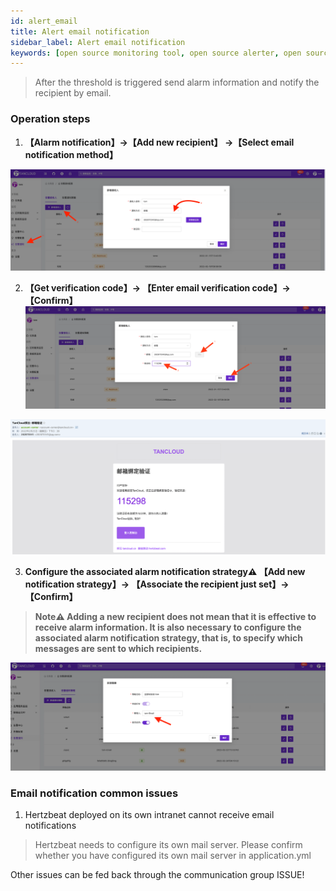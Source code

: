 ```yaml
---
id: alert_email  
title: Alert email notification       
sidebar_label: Alert email notification   
keywords: [open source monitoring tool, open source alerter, open source email notification]
---
```


> After the threshold is triggered send alarm information and notify the recipient by email.      

### Operation steps  

1. **【Alarm notification】->【Add new recipient】 ->【Select email notification method】** 

![email](/img/docs/help/alert-notice-1.png)   

2. **【Get verification code】-> 【Enter email verification code】-> 【Confirm】**   
![email](/img/docs/help/alert-notice-2.png)    

![email](/img/docs/help/alert-notice-3.png)   

3. **Configure the associated alarm notification strategy⚠️ 【Add new notification strategy】-> 【Associate the recipient just set】-> 【Confirm】** 

> **Note⚠️ Adding a new recipient does not mean that it is effective to receive alarm information. It is also necessary to configure the associated alarm notification strategy, that is, to specify which messages are sent to which recipients.**  

![email](/img/docs/help/alert-notice-4.png)    


### Email notification common issues    

1. Hertzbeat deployed on its own intranet cannot receive email notifications   
> Hertzbeat needs to configure its own mail server. Please confirm whether you have configured its own mail server in application.yml     


Other issues can be fed back through the communication group ISSUE!

